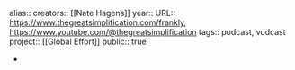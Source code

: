 alias::
creators:: [[Nate Hagens]] 
year::
URL:: https://www.thegreatsimplification.com/frankly, https://www.youtube.com/@thegreatsimplification
tags:: podcast, vodcast
project:: [[Global Effort]] 
public:: true

-